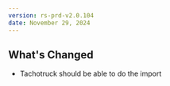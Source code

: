 ```yaml
---
version: rs-prd-v2.0.104
date: November 29, 2024
---
```


## What's Changed
* Tachotruck should be able to do the import